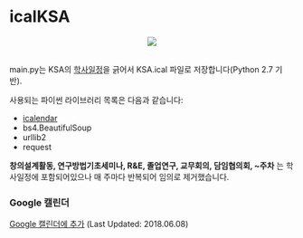 # icalKSA
<div style="text-align:center"><img src ='github.com/3-24/google_calendar.PNG' /></div><br>

main.py는 KSA의 [학사일정](https://ksa.hs.kr/SchoolEvent/Index/135)을 긁어서 KSA.ical 파일로 저장합니다(Python 2.7 기반).

사용되는 파이썬 라이브러리 목록은 다음과 같습니다:

- [icalendar](https://icalendar.readthedocs.io/en/latest/index.html)
- bs4.BeautifulSoup
- urllib2
- request

**창의설계활동, 연구방법기초세미나, R&E, 졸업연구, 교무회의, 담임협의회, ~주차**
는 학사일정에 포함되어있으나 매 주마다 반복되어 임의로 제거했습니다.

### Google 캘린더

[Google 캘린더에 추가](https://calendar.google.com/calendar?cid=ZnI5bDcxMTBuY2xkZjhjYTZrZXBoczNnZ2dAZ3JvdXAuY2FsZW5kYXIuZ29vZ2xlLmNvbQ) (Last Updated: 2018.06.08)
